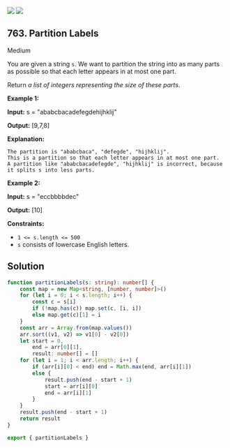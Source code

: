 [![](https://img.shields.io/github/stars/LeetCode-in-TypeScript/LeetCode-in-TypeScript?label=Stars&style=flat-square)](https://github.com/LeetCode-in-TypeScript/LeetCode-in-TypeScript)
[![](https://img.shields.io/github/forks/LeetCode-in-TypeScript/LeetCode-in-TypeScript?label=Fork%20me%20on%20GitHub%20&style=flat-square)](https://github.com/LeetCode-in-TypeScript/LeetCode-in-TypeScript/fork)

## 763\. Partition Labels

Medium

You are given a string `s`. We want to partition the string into as many parts as possible so that each letter appears in at most one part.

Return _a list of integers representing the size of these parts_.

**Example 1:**

**Input:** s = "ababcbacadefegdehijhklij"

**Output:** [9,7,8]

**Explanation:**

    The partition is "ababcbaca", "defegde", "hijhklij".
    This is a partition so that each letter appears in at most one part.
    A partition like "ababcbacadefegde", "hijhklij" is incorrect, because it splits s into less parts. 

**Example 2:**

**Input:** s = "eccbbbbdec"

**Output:** [10] 

**Constraints:**

*   `1 <= s.length <= 500`
*   `s` consists of lowercase English letters.

## Solution

```typescript
function partitionLabels(s: string): number[] {
    const map = new Map<string, [number, number]>()
    for (let i = 0; i < s.length; i++) {
        const c = s[i]
        if (!map.has(c)) map.set(c, [i, i])
        else map.get(c)[1] = i
    }
    const arr = Array.from(map.values())
    arr.sort((v1, v2) => v1[0] - v2[0])
    let start = 0,
        end = arr[0][1],
        result: number[] = []
    for (let i = 1; i < arr.length; i++) {
        if (arr[i][0] < end) end = Math.max(end, arr[i][1])
        else {
            result.push(end - start + 1)
            start = arr[i][0]
            end = arr[i][1]
        }
    }
    result.push(end - start + 1)
    return result
}

export { partitionLabels }
```